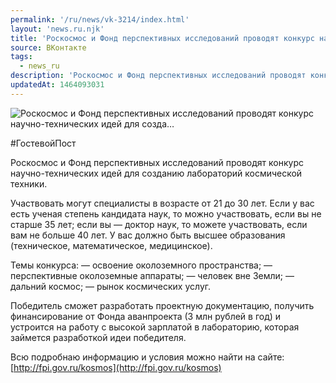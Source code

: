 ```yaml
---
permalink: '/ru/news/vk-3214/index.html'
layout: 'news.ru.njk'
title: 'Роскосмос и Фонд перспективных исследований проводят конкурс научно-технических идей для созда'
source: ВКонтакте
tags:
  - news_ru
description: 'Роскосмос и Фонд перспективных исследований проводят конкурс научно-технических идей для созда…'
updatedAt: 1464093031
---
```

![Роскосмос и Фонд перспективных исследований проводят конкурс научно-технических идей для созда…](https://sun9-59.userapi.com/impf/c629414/v629414484/52764/y0Mk40XHXA0.jpg?size=1280x531&quality=96&sign=d4822c6f9636c8d0e7f7c9a520f1f0f6&c_uniq_tag=btuQ5hd4m_4Ojoe0kqvVBwN6Te2PIkOPjo7I_ovHqLQ&type=album)

#ГостевойПост

Роскосмос и Фонд перспективных исследований проводят конкурс научно-технических идей для созданию лабораторий космической техники.

Участвовать могут специалисты в возрасте от 21 до 30 лет. Если у вас есть ученая степень кандидата наук, то можно участвовать, если вы не старше 35 лет; если вы — доктор наук, то можете участвовать, если вам не больше 40 лет. У вас должно быть высшее образования (техническое, математическое, медицинское).

Темы конкурса:
— освоение околоземного пространства;
— перспективные околоземные аппараты;
— человек вне Земли;
— дальний космос;
— рынок космических услуг.

Победитель сможет разработать проектную документацию, получить финансирование от Фонда аванпроекта (3 млн рублей в год) и устроится на работу с высокой зарплатой в лабораторию, которая займется разработкой идеи победителя.

Всю подробнаю информацию и условия можно найти на сайте: [http://fpi.gov.ru/kosmos](http://fpi.gov.ru/kosmos)
